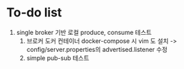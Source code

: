 # To-do list
1. single broker 기반 로컬 produce, consume 테스트
	1. 브로커 도커 컨테이너 docker-compose 시 vim 도 설치 -> config/server.properties의 advertised.listener 수정
	2. simple pub-sub 테스트
